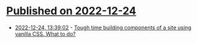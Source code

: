 # [Published on 2022-12-24](index.md)

* [2022-12-24, 13:39:02](https://news.ycombinator.com/item?id=34116679) - [Tough time building components of a site using vanilla CSS. What to do?](https://news.ycombinator.com/item?id=34116679)
